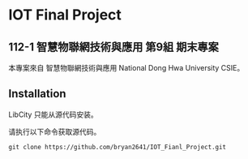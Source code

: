 # IOT Final Project

## 112-1 智慧物聯網技術與應用 第9組 期末專案

本專案來自 智慧物聯網技術與應用 National Dong Hwa University CSIE。

## Installation

LibCity 只能从源代码安装。

请执行以下命令获取源代码。

```shell
git clone https://github.com/bryan2641/IOT_Fianl_Project.git
```
